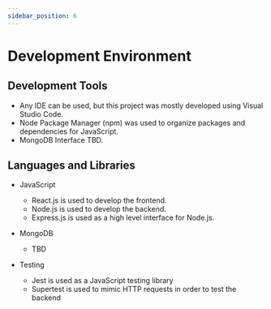 ```yaml
---
sidebar_position: 6
---
```


# Development Environment

## Development Tools
- Any IDE can be used, but this project was mostly developed using Visual Studio Code.
- Node Package Manager (npm) was used to organize packages and dependencies for JavaScript.
- MongoDB Interface TBD.

## Languages and Libraries
- JavaScript
  - React.js is used to develop the frontend.
  - Node.js is used to develop the backend.
  - Express.js is used as a high level interface for Node.js.

- MongoDB
  - TBD

- Testing
  - Jest is used as a JavaScript testing library
  - Supertest is used to mimic HTTP requests in order to test the backend
